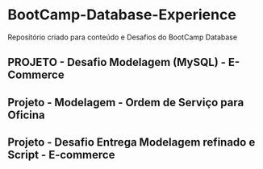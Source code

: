 # BootCamp-Database-Experience
Repositório criado para conteúdo e Desafios do BootCamp Database 

## PROJETO - Desafio Modelagem (MySQL) - E-Commerce 

## Projeto - Modelagem - Ordem de Serviço para Oficina 

## Projeto - Desafio Entrega Modelagem refinado e Script - E-commerce